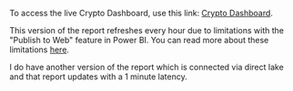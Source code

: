 To access the live Crypto Dashboard, use this link: [Crypto Dashboard](https://app.fabric.microsoft.com/view?r=eyJrIjoiMTRmMDE0MmMtNGVkNi00ZWQ2LTljY2EtNjViMmVmZTBmMjMzIiwidCI6IjA0NjZlNDc4LWQ5MjMtNDliOS1hZGYzLWRiYzI0MTVkOGEwZiJ9).

This version of the report refreshes every hour due to limitations with the "Publish to Web" feature in Power BI. You can read more about these limitations [here](https://learn.microsoft.com/en-us/power-bi/collaborate-share/service-publish-to-web#considerations-and-limitations).

I do have another version of the report which is connected via direct lake and that report updates with a 1 minute latency. 

